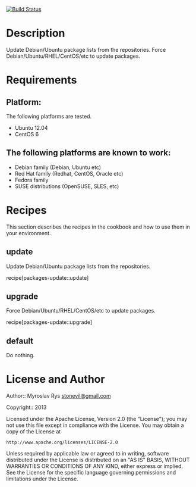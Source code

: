 [![Build Status](https://https://travis-ci.org/opscode/test-kitchen.png?branch=master)](https://travis-ci.org/opscode/test-kitchen)

Description
===========

Update Debian/Ubuntu package lists from the repositories.
Force Debian/Ubuntu/RHEL/CentOS/etc to update packages.

Requirements
============

## Platform:

The following platforms are tested.

* Ubuntu 12.04
* CentOS 6

## The following platforms are known to work:

* Debian family (Debian, Ubuntu etc)
* Red Hat family (Redhat, CentOS, Oracle etc)
* Fedora family
* SUSE distributions (OpenSUSE, SLES, etc)

Recipes
=======

This section describes the recipes in the cookbook and how to use them in your environment.

## update
Update Debian/Ubuntu package lists from the repositories.

recipe[packages-update::update]

## upgrade
Force Debian/Ubuntu/RHEL/CentOS/etc to update packages.

recipe[packages-update::upgrade]

## default
Do nothing.

License and Author
==================

Author:: Myroslav Rys <stonevil@gmail.com>

Copyright:: 2013

Licensed under the Apache License, Version 2.0 (the "License");
you may not use this file except in compliance with the License.
You may obtain a copy of the License at

    http://www.apache.org/licenses/LICENSE-2.0

Unless required by applicable law or agreed to in writing, software
distributed under the License is distributed on an "AS IS" BASIS,
WITHOUT WARRANTIES OR CONDITIONS OF ANY KIND, either express or implied.
See the License for the specific language governing permissions and
limitations under the License.
